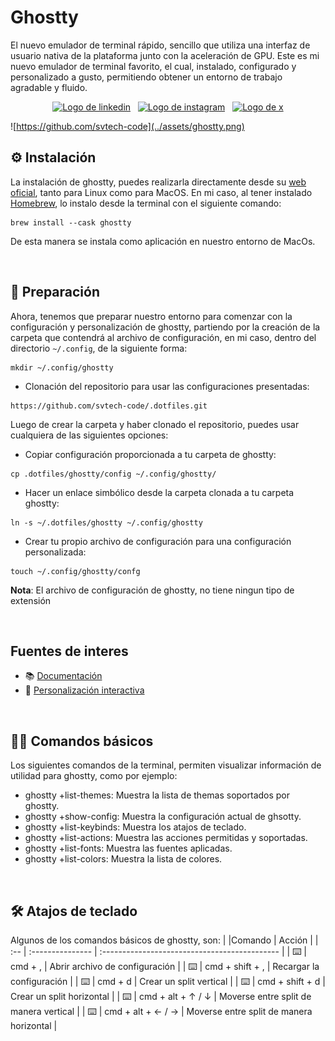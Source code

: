 # Ghostty
El nuevo emulador de terminal rápido, sencillo que utiliza una interfaz de usuario nativa de la plataforma junto con la aceleración de GPU.
Este es mi nuevo emulador de terminal favorito, el cual, instalado, configurado y personalizado a gusto, permitiendo obtener un entorno de trabajo agradable y fluido.

<div align="center">
  <a href="https://www.linkedin.com/in/mario-sandoval-luengo-a059051b6" target="_blank" >
    <img src="https://img.shields.io/badge/LinkedIn-0077B5.svg?logo=linkedIn" alt="Logo de linkedin"></a>
  &nbsp;
  <a href="https://www.instagram.com/svtech_code/" target="_blank" >
    <img src="https://img.shields.io/badge/Follow-E4405F.svg?logo=instagram" alt="Logo de instagram"></a>
  &nbsp;
  <a href="https://x.com/svtech_code" target="_blank" >
    <img src="https://img.shields.io/badge/Follow-black.svg?logo=x" alt="Logo de x"></a>
</div>

![https://github.com/svtech-code](../assets/ghostty.png)

## ⚙️ Instalación
La instalación de ghostty, puedes realizarla directamente desde su [web oficial](https://ghostty.org/download), tanto para Linux como para MacOS.
En mi caso, al tener instalado [Homebrew](https://brew.sh), lo instalo desde la terminal con el siguiente comando:
```
brew install --cask ghostty
```
De esta manera se instala como aplicación en nuestro entorno de MacOs.

</br>

## 📂 Preparación
Ahora, tenemos que preparar nuestro entorno para comenzar con la configuración y personalización de ghostty, partiendo por la creación de la carpeta que contendrá al archivo de configuración, en mi caso, dentro del directorio ```~/.config```, de la siguiente forma:
```
mkdir ~/.config/ghostty
```

- Clonación del repositorio para usar las configuraciones presentadas:
```
https://github.com/svtech-code/.dotfiles.git
```

Luego de crear la carpeta y haber clonado el repositorio, puedes usar cualquiera de las siguientes opciones:
- Copiar configuración proporcionada a tu carpeta de ghostty:
```
cp .dotfiles/ghostty/config ~/.config/ghostty/
```

- Hacer un enlace simbólico desde la carpeta clonada a tu carpeta ghostty:
```
ln -s ~/.dotfiles/ghostty ~/.config/ghostty
```

- Crear tu propio archivo de configuración para una configuración personalizada:
```
touch ~/.config/ghostty/confg
```
**Nota**: El archivo de configuración de ghostty, no tiene ningun tipo de extensión

</br>

## Fuentes de interes
- 📚 [Documentación](https://ghostty.org/docs)
- 🎨 [Personalización interactiva](https://ghostty.zerebos.com)

</br>

## 👨‍💻 Comandos básicos
Los siguientes comandos de la terminal, permiten visualizar información de utilidad para ghostty, como por ejemplo:
- ghostty +list-themes: Muestra la lista de themas soportados por ghostty.
- ghostty +show-config: Muestra la configuración actual de ghsotty.
- ghostty +list-keybinds: Muestra los atajos de teclado.
- ghostty +list-actions: Muestra las acciones permitidas y soportadas.
- ghostty +list-fonts: Muestra las fuentes aplicadas.
- ghostty +list-colors: Muestra la lista de colores.

</br>

## 🛠️ Atajos de teclado
Algunos de los comandos básicos de ghostty, son:
|     |Comando            | Acción                                        |
| :-- | :---------------  | :-------------------------------------------- |
| ⌨️ | cmd + ,            | Abrir archivo de configuración                |
| ⌨️ | cmd + shift + ,    | Recargar la configuración                     |
| ⌨️ | cmd + d            | Crear un split vertical                       |
| ⌨️ | cmd + shift + d    | Crear un split horizontal                     |
| ⌨️ | cmd + alt + ↑ / ↓  | Moverse entre split de manera vertical        |
| ⌨️ | cmd + alt + ← / →  | Moverse entre split de manera horizontal      |




